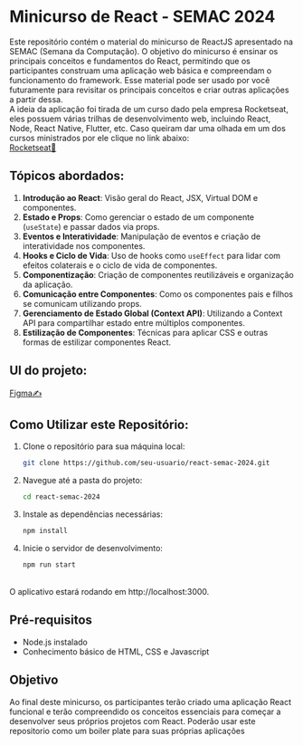 # Minicurso de React - SEMAC 2024
Este repositório contém o material do minicurso de ReactJS apresentado na SEMAC (Semana da Computação). O objetivo do minicurso é ensinar os principais conceitos e fundamentos do React, permitindo que os participantes construam uma aplicação web básica e compreendam o funcionamento do framework. Esse material pode ser usado por você futuramente para revisitar os principais conceitos e criar outras aplicações a partir dessa.
<br />
A ideia da aplicação foi tirada de um curso dado pela empresa Rocketseat, eles possuem várias trilhas de desenvolvimento web, incluindo React, Node, React Native, Flutter, etc. Caso queiram dar uma olhada em um dos cursos ministrados por ele clique no link abaixo:
<br />
[Rocketseat🚀](https://app.rocketseat.com.br/cart/rocketseat-one?referral=tavex-augusto0012&coupon=indicamgm&utm_source=platform&utm_medium=organic&utm_campaign=venda&utm_term=mgm&utm_content=indication-lp_one)
<br />
## Tópicos abordados:
1. **Introdução ao React**: Visão geral do React, JSX, Virtual DOM e componentes.
2. **Estado e Props**: Como gerenciar o estado de um componente (`useState`) e passar dados via props.
3. **Eventos e Interatividade**: Manipulação de eventos e criação de interatividade nos componentes.
4. **Hooks e Ciclo de Vida**: Uso de hooks como `useEffect` para lidar com efeitos colaterais e o ciclo de vida de componentes.
5. **Componentização**: Criação de componentes reutilizáveis e organização da aplicação.
6. **Comunicação entre Componentes**: Como os componentes pais e filhos se comunicam utilizando props.
7. **Gerenciamento de Estado Global (Context API)**: Utilizando a Context API para compartilhar estado entre múltiplos componentes.
8. **Estilização de Componentes**: Técnicas para aplicar CSS e outras formas de estilizar componentes React.


## UI do projeto:
[Figma✍](https://www.figma.com/design/rImatwjz9aJQNUWHp3qRP3/SEMAC---MINICURSO?node-id=5-181&t=kqNLBsTPkDL9VECa-1)


## Como Utilizar este Repositório:

1. Clone o repositório para sua máquina local:
   ```bash
   git clone https://github.com/seu-usuario/react-semac-2024.git
   ```
2. Navegue até a pasta do projeto:
   ```bash
   cd react-semac-2024
   ```
3. Instale as dependências necessárias:
   ```bash
   npm install
   ```
4. Inicie o servidor de desenvolvimento:
   ```bash
   npm run start
   ```

<br />
O aplicativo estará rodando em http://localhost:3000.
<br />

## Pré-requisitos
- Node.js instalado
- Conhecimento básico de HTML, CSS e Javascript


## Objetivo
Ao final deste minicurso, os participantes terão criado uma aplicação React funcional e terão compreendido os conceitos essenciais para começar a desenvolver seus próprios projetos com React. Poderão usar este repositorio como um boiler plate para suas próprias aplicações
